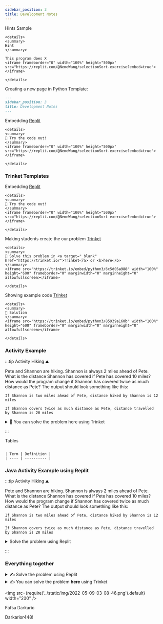 ```yaml
---
sidebar_position: 3
title: Development Notes
---
```


Hints Sample
```
<details>
<summary>
Hint
</summary>

This program does X
<iframe frameborder="0" width="100%" height="500px" src="https://replit.com/@NeneWang/selectionSort-exercise?embed=true"></iframe>

</details>
```


Creating a new page in Python Template:
```markdown
---
sidebar_position: 3
title: Development Notes
---

```

Embedding [Replit](https://replit.com/~)
```
<details>
<summary>
🧪 Try the code out! 
</summary>
<iframe frameborder="0" width="100%" height="500px" src="https://replit.com/@NeneWang/selectionSort-exercise?embed=true"></iframe>

</details>
```

### Trinket Templates


Embedding [Replit](https://replit.com/~)
```
<details>
<summary>
🧪 Try the code out! 
</summary>
<iframe frameborder="0" width="100%" height="500px" src="https://replit.com/@NeneWang/selectionSort-exercise?embed=true"></iframe>

</details>
```


Making students create the our problem [Trinket](https://trinket.io/)
```
<details>
<summary>
📝 Solve this problem in <a target="_blank" href="https://trinket.io/">Trinket</a> or <b>here</b>
</summary>
<iframe src="https://trinket.io/embed/python3/6c5d05a988" width="100%" height="600" frameborder="0" marginwidth="0" marginheight="0" allowfullscreen></iframe>

</details>
```

Showing example code [Trinket](https://trinket.io/)



```
<details>
<summary>
📒 Solution
</summary>
<iframe src="https://trinket.io/embed/python3/85939a160b" width="100%" height="600" frameborder="0" marginwidth="0" marginheight="0" allowfullscreen></iframe>

</details>
```

### Activity Example
:::tip Activity Hiking ⛰

Pete and Shannon are hiking. Shannon is always 2 miles ahead of Pete. What is the distance Shannon has covered if Pete has covered 10 miles? How would the program change if Shannon has covered twice as much distance as Pete?
The output should look something like this:
```
If Shannon is two miles ahead of Pete, distance hiked by Shannon is 12 miles

If Shannon covers twice as much distance as Pete, distance travelled by Shannon is 20 miles
```

<details>
<summary>
📝 You can solve the problem here using Trinket
</summary>
<iframe src="https://trinket.io/embed/java/6e661a677c" width="100%" height="600" frameborder="0" marginwidth="0" marginheight="0" allowfullscreen></iframe>

</details>


:::




Tables
```

| Term | Definition |
| ---- | ---------- |

```
### Java Activity Example using Replit

:::tip Activity Hiking ⛰

Pete and Shannon are hiking. Shannon is always 2 miles ahead of Pete. What is the distance Shannon has covered if Pete has covered 10 miles? How would the program change if Shannon has covered twice as much distance as Pete?
The output should look something like this:
```
If Shannon is two miles ahead of Pete, distance hiked by Shannon is 12 miles

If Shannon covers twice as much distance as Pete, distance travelled by Shannon is 20 miles
```
<details>
<summary>
Solve the problem using Replit
</summary>
Feel free to use Repl, you can fork from this empty canvas in Repl.it

</details>


:::

### Everything together

<details>
<summary>
✍ Solve the problem using Replit
</summary>
<a href="https://replit.com/@NeneWang/EmptyJavaCanvas#Main.java" >Feel free to use Repl, you can fork from this empty canvas in Repl.it</a>

</details>

<details>
<summary>
✍  You can solve the problem <b>here</b> using Trinket
</summary>
<iframe src="https://trinket.io/embed/java/6e661a677c" width="100%" height="600" frameborder="0" marginwidth="0" marginheight="0" allowfullscreen></iframe>

</details>



<img src={require('../static/img/2022-05-09-03-08-46.png').default} width="200" /> 



Fafsa
Darkario

Darkarior448!